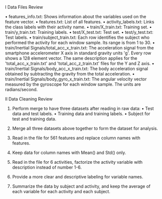 I Data Files Review

•	features_info.txt: Shows information about the variables used on the feature vector.
•	features.txt: List of all features.
•	activity_labels.txt: Links the class labels with their activity name.
•	train/X_train.txt: Training set.
•	train/y_train.txt: Training labels.
•	test/X_test.txt: Test set.
•	test/y_test.txt: Test labels.
•	train/subject_train.txt: Each row identifies the subject who performed the activity for each window sample. Its range is from 1 to 30. 
•	train/Inertial Signals/total_acc_x_train.txt: The acceleration signal from the smartphone accelerometer X axis in standard gravity units 'g'. Every row shows a 128 element vector. The same description applies for the 'total_acc_x_train.txt' and 'total_acc_z_train.txt' files for the Y and Z axis. 
•	train/Inertial Signals/body_acc_x_train.txt: The body acceleration signal obtained by subtracting the gravity from the total acceleration. 
•	train/Inertial Signals/body_gyro_x_train.txt: The angular velocity vector measured by the gyroscope for each window sample. The units are radians/second.

II Data Cleaning Review 

1.	Perform merge to have three datasets after reading in raw data:
•	Test data and test labels. 
•	Training data and training labels. 
•	Subject for test and training data.

2.	Merge all three datasets above together to form the dataset for analysis. 

3.	Read in the file for 561 features and replace column names with features. 

4.	Keep data for column names with Mean() and Std() only. 

5.	Read in the file for 6 activities, factorize the activity variable with description instead of number 1-6. 

6.	Provide a more clear and descriptive labeling for variable names.

7.	Summarize the data by subject and activity, and keep the average of each variable for each activity and each subject. 
